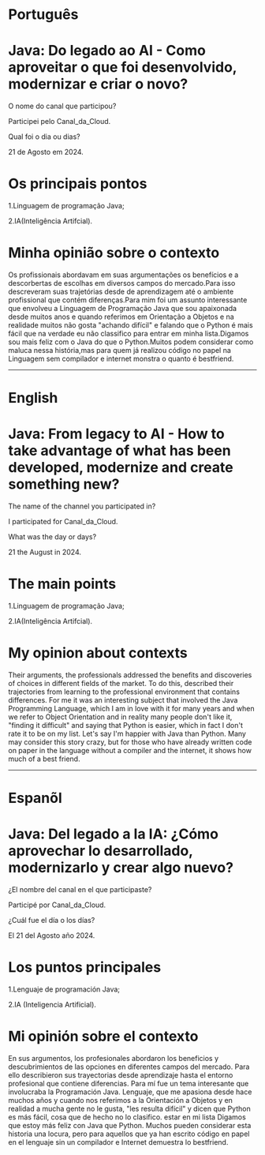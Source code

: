 
# Português

# Java: Do legado ao AI - Como aproveitar o que foi desenvolvido, modernizar e criar o novo?


O nome do canal que participou?

Participei pelo Canal_da_Cloud.

Qual foi o dia ou dias?

21 de Agosto em 2024.

# Os principais pontos

1.Linguagem de programação Java;

2.IA(Inteligência Artifcial).


# Minha opinião sobre o contexto

<p>Os profissionais abordavam em suas argumentações os benefícios e a descorbertas de escolhas em diversos campos do mercado.Para isso descreveram suas trajetórias desde de aprendizagem até o ambiente profissional que contém diferenças.Para mim foi um assunto interessante que envolveu a Linguagem de Programação Java que sou apaixonada desde muitos anos e quando referimos em Orientação a Objetos e na realidade  muitos não gosta "achando  difícil" e falando que o Python é mais fácil que na verdade eu não classifico para entrar em minha lista.Digamos sou mais feliz com o Java do que o Python.Muitos podem considerar como maluca nessa história,mas para quem já realizou código no papel na Linguagem sem compilador e internet monstra o quanto é bestfriend.</p>

--------------------------------------------------------------------------------------------------------------------------------

# English

# Java: From legacy to AI - How to take advantage of what has been developed, modernize and create something new?

The name of the channel you participated in?

I participated for Canal_da_Cloud.

What was the day or days?

21 the August in 2024.

# The main points

1.Linguagem de programação Java;

2.IA(Inteligência Artifcial).

# My opinion about contexts

<p>Their arguments, the professionals addressed the benefits and discoveries of choices in different fields of the market. To do this,  described their trajectories from learning to the professional environment that contains differences. For me it was an interesting subject that involved the Java Programming Language, which I am in love with it for many years and when we refer to Object Orientation and in reality many people don't like it, "finding it difficult" and saying that Python is easier, which in fact I don't rate it to be on my list. Let's say I'm happier with Java than Python. Many may consider this story crazy, but for those who have already written code on paper in the language without a compiler and the internet, it shows how much of a best friend.</p>

--------------------------------------------------------------------------------------------------------------------------------

# Espanõl 

# Java: Del legado a la IA: ¿Cómo aprovechar lo desarrollado, modernizarlo y crear algo nuevo?

¿El nombre del canal en el que participaste?

Participé por  Canal_da_Cloud.

¿Cuál fue el día o los días?

El 21 del Agosto año 2024.


# Los puntos principales

1.Lenguaje de programación Java;

2.IA (Inteligencia Artificial).

#  Mi opinión sobre el contexto

<p>En sus argumentos, los profesionales abordaron los beneficios y descubrimientos de las opciones en diferentes campos del mercado. Para ello describieron sus trayectorias desde aprendizaje hasta el entorno profesional que contiene diferencias. Para mí fue un tema interesante que involucraba la Programación Java. Lenguaje, que me apasiona desde hace muchos años y cuando nos referimos a la Orientación a Objetos y en realidad a mucha gente no le gusta, "les resulta difícil" y dicen que Python es más fácil, cosa que de hecho no lo clasifico. estar en mi lista Digamos que estoy más feliz con Java que Python. Muchos pueden considerar esta historia una locura, pero para aquellos que ya han escrito código en papel en el lenguaje sin un compilador e Internet demuestra lo bestfriend.</p>





